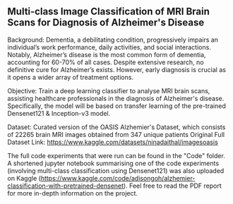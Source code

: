 ## Multi-class Image Classification of MRI Brain Scans for Diagnosis of Alzheimer's Disease

Background: Dementia, a debilitating condition, progressively impairs an individual’s work performance, daily activities, and social interactions. Notably, Alzheimer’s disease is the most common form of dementia, accounting for 60-70% of all cases. Despite extensive research, no definitive cure for Alzheimer’s exists. However, early diagnosis is crucial as it opens a wider array of treatment options.

Objective: Train a deep learning classifier to analyse MRI brain scans, assisting healthcare professionals in the diagnosis of Alzheimer's disease. Specifically, the model will be based on transfer learning of the pre-trained Densenet121 & Inception-v3 model.

Dataset: Curated version of the OASIS Alzhemier's Dataset, which consists of 22265 brain MRI images obtained from 347 unique patients 
Original Full Dataset Link: https://www.kaggle.com/datasets/ninadaithal/imagesoasis

The full code experiments that were run can be found in the "Code" folder.
A shortened jupyter notebook summarising one of the code experiments (involving multi-class classification using Densenet121) was also uploaded on Kaggle (https://www.kaggle.com/code/adisongoh/alzhemier-classification-with-pretrained-densenet).
Feel free to read the PDF report for more in-depth information on the project.
